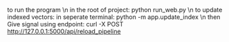 to run the program \n
in the root of project: python run_web.py \n
to update indexed vectors: in seperate terminal: python -m app.update_index \n
then Give signal using endpoint: curl -X POST http://127.0.0.1:5000/api/reload_pipeline 
